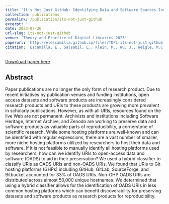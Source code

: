 ```yaml
---
title: "It's Not Just GitHub: Identifying Data and Software Sources Included in Publications"
collection: publications
permalink: /publication/its-not-just-github
excerpt: ''
date: 2023-07-26
url-slug: its-not-just-github
venue: 'Theory and Practice of Digital Libraries 2023'
paperurl: 'http://elescamilla.github.io/files/TDPL-its-not-just-github.pdf'
citation: 'Escamilla, E., Salsabil, L., Klein, M., Wu, J., Weigle, M.C., Nelson, M.L. (2023). It’s Not Just GitHub: Identifying Data and Software Sources Included in Publications. In: <i>Linking Theory and Practice of Digital Libraries</i>. TPDL 2023. Lecture Notes in Computer Science, vol 14241. Springer, Cham. <a href="https://doi.org/10.1007/978-3-031-43849-3_17">https://doi.org/10.1007/978-3-031-43849-3_17</a>'
---
```


[Download paper here](https://arxiv.org/abs/2307.14469)

## Abstract 
Paper publications are no longer the only form of research product. Due to recent initiatives by publication venues and funding institutions, open access datasets and software products are increasingly considered research products and URIs to these products are growing more prevalent in scholarly publications. However, as with all URIs, resources found on the live Web are not permanent. Archivists and institutions including Software Heritage, Internet Archive, and Zenodo are working to preserve data and software products as valuable parts of reproducibility, a cornerstone of scientific research. While some hosting platforms are well-known and can be identified with regular expressions, there are a vast number of smaller, more niche hosting platforms utilized by researchers to host their data and software. If it is not feasible to manually identify all hosting platforms used by researchers, how can we identify URIs to open-access data and software (OADS) to aid in their preservation? We used a hybrid classifier to classify URIs as OADS URIs and non-OADS URIs. We found that URIs to Git hosting platforms (GHPs) including GitHub, GitLab, SourceForge, and Bitbucket accounted for 33% of OADS URIs. Non-GHP OADS URIs are distributed across almost 50,000 unique hostnames. We determined that using a hybrid classifier allows for the identification of OADS URIs in less common hosting platforms which can benefit discoverability for preserving datasets and software products as research products for reproducibility.
